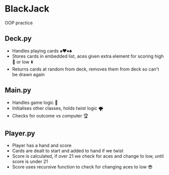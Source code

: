 # BlackJack
OOP practice

## Deck.py
* Handles playing cards ♠️♥️♦️♣️
* Stores cards in embedded list, aces given extra element for scoring high 🙌 or low ⬇️
* Returns cards at random from deck, removes them from deck so can't be drawn again

## Main.py
* Handles game logic 🧩
* Initialises other classes, holds twist logic 🌪️
* Checks for outcome vs computer 🏆

## Player.py
* Player has a hand and score 
* Cards are dealt to start and added to hand if we twist
* Score is calculated, if over 21 we check for aces and change to low, until score is under 21 
* Score uses recursive function to check for changing aces to low 😎
